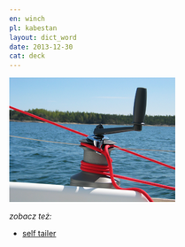 ```yaml
---
en: winch
pl: kabestan
layout: dict_word
date: 2013-12-30
cat: deck
---
```


<!-- TODO: opis -->

![winch](/img/dict/winch.png)

*zobacz też:*

* [self tailer](/dict/self-tailer.html)